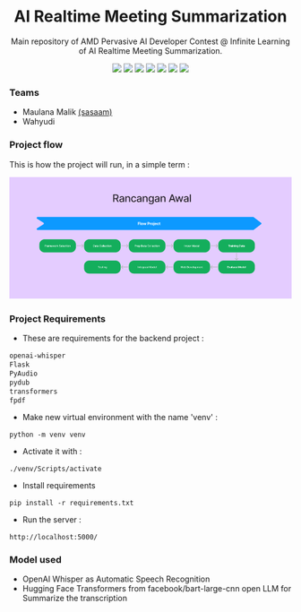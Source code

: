 <h1 align="center"> AI Realtime Meeting Summarization </h1>
<p align="center"> Main repository of AMD Pervasive AI Developer Contest @ Infinite Learning of AI Realtime Meeting Summarization. </p>

<div align="center">
    <!-- Your badges here -->
    <img src="https://img.shields.io/badge/python-3670A0?style=for-the-badge&logo=python&logoColor=ffdd54">
    <img src="https://img.shields.io/badge/jupyter-%23FA0F00.svg?style=for-the-badge&logo=jupyter&logoColor=white">
    <img src="https://img.shields.io/badge/flask-%23000.svg?style=for-the-badge&logo=flask&logoColor=white">
    <img src="https://img.shields.io/badge/TensorFlow-%23FF6F00.svg?style=for-the-badge&logo=TensorFlow&logoColor=white">
    <img src="https://img.shields.io/badge/Keras-%23D00000.svg?style=for-the-badge&logo=Keras&logoColor=white">
    <img src="https://img.shields.io/badge/bootstrap-%238511FA.svg?style=for-the-badge&logo=bootstrap&logoColor=white">
    <img src="https://img.shields.io/badge/javascript-%23323330.svg?style=for-the-badge&logo=javascript&logoColor=%23F7DF1E">
</div>

### Teams

- Maulana Malik [(sasaam)](https://github.com/sasaam)
- Wahyudi 

### Project flow
This is how the project will run, in a simple term :

<img src="static/images/flow.png"> 

### Project Requirements

- These are requirements for the backend project : 
```
openai-whisper
Flask
PyAudio
pydub
transformers
fpdf
```

- Make new virtual environment with the name 'venv' : 

```
python -m venv venv
```

- Activate it with : 

```
./venv/Scripts/activate
```

- Install requirements

```
pip install -r requirements.txt
```

- Run the server :
```
http://localhost:5000/
```


### Model used

- OpenAI Whisper as Automatic Speech Recognition
- Hugging Face Transformers from facebook/bart-large-cnn open LLM for Summarize the transcription